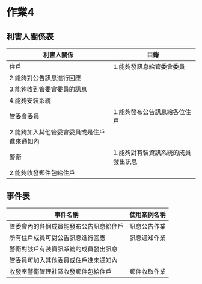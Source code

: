 # 作業4
## 利害人關係表
|利害人關係|目錄|
|--------------|-------------|
|住戶|1.能夠發訊息給管委會委員|
2.能夠對公告訊息進行回應|
3.能夠收到管委會委員的訊息|
4.能夠安裝系統|
|管委會委員|1.能夠發布公告訊息給各位住戶|
2.能夠加入其他管委會委員或是住戶進來通知內|
|警衛|1.能夠對有裝資訊系統的成員發出訊息|
2.能夠收發郵件包給住戶|

## 事件表
|事件名稱|使用案例名稱|
|--------------|-------------|
|管委會內的各個成員能發布公告訊息給住戶|訊息公告作業|
|所有住戶成員可對公告訊息進行回應|訊息通知作業|
|警衛對該戶有裝資訊系統的成員發出訊息
|管委員可加入其他委員或住戶進來通知內||
|收發室警衛管理社區收發郵件包給住戶|郵件收取作業|
